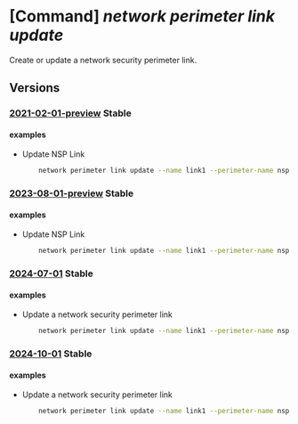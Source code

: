 # [Command] _network perimeter link update_

Create or update a network security perimeter link.

## Versions

### [2021-02-01-preview](/Resources/mgmt-plane/L3N1YnNjcmlwdGlvbnMve30vcmVzb3VyY2Vncm91cHMve30vcHJvdmlkZXJzL21pY3Jvc29mdC5uZXR3b3JrL25ldHdvcmtzZWN1cml0eXBlcmltZXRlcnMve30vbGlua3Mve30=/2021-02-01-preview.xml) **Stable**

<!-- mgmt-plane /subscriptions/{}/resourcegroups/{}/providers/microsoft.network/networksecurityperimeters/{}/links/{} 2021-02-01-preview -->

#### examples

- Update NSP Link
    ```bash
        network perimeter link update --name link1 --perimeter-name nsp1 --resource-group rg1 --local-inbound-profile "[\'*\']"
    ```

### [2023-08-01-preview](/Resources/mgmt-plane/L3N1YnNjcmlwdGlvbnMve30vcmVzb3VyY2Vncm91cHMve30vcHJvdmlkZXJzL21pY3Jvc29mdC5uZXR3b3JrL25ldHdvcmtzZWN1cml0eXBlcmltZXRlcnMve30vbGlua3Mve30=/2023-08-01-preview.xml) **Stable**

<!-- mgmt-plane /subscriptions/{}/resourcegroups/{}/providers/microsoft.network/networksecurityperimeters/{}/links/{} 2023-08-01-preview -->

#### examples

- Update NSP Link
    ```bash
        network perimeter link update --name link1 --perimeter-name nsp1 --resource-group rg1 --local-inbound-profile "[\'*\']"
    ```

### [2024-07-01](/Resources/mgmt-plane/L3N1YnNjcmlwdGlvbnMve30vcmVzb3VyY2Vncm91cHMve30vcHJvdmlkZXJzL21pY3Jvc29mdC5uZXR3b3JrL25ldHdvcmtzZWN1cml0eXBlcmltZXRlcnMve30vbGlua3Mve30=/2024-07-01.xml) **Stable**

<!-- mgmt-plane /subscriptions/{}/resourcegroups/{}/providers/microsoft.network/networksecurityperimeters/{}/links/{} 2024-07-01 -->

#### examples

- Update a network security perimeter link
    ```bash
        network perimeter link update --name link1 --perimeter-name nsp1 --resource-group rg1 --local-inbound-profile "[\'*\']"
    ```

### [2024-10-01](/Resources/mgmt-plane/L3N1YnNjcmlwdGlvbnMve30vcmVzb3VyY2Vncm91cHMve30vcHJvdmlkZXJzL21pY3Jvc29mdC5uZXR3b3JrL25ldHdvcmtzZWN1cml0eXBlcmltZXRlcnMve30vbGlua3Mve30=/2024-10-01.xml) **Stable**

<!-- mgmt-plane /subscriptions/{}/resourcegroups/{}/providers/microsoft.network/networksecurityperimeters/{}/links/{} 2024-10-01 -->

#### examples

- Update a network security perimeter link
    ```bash
        network perimeter link update --name link1 --perimeter-name nsp1 --resource-group rg1 --local-inbound-profile "[\'*\']"
    ```

